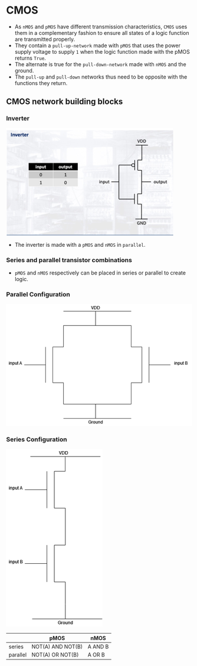 # CMOS

* As `nMOS` and `pMOS` have different transmission characteristics, `CMOS` uses them in a complementary fashion to ensure all states of a logic function are transmitted properly.
* They contain a `pull-up-network` made with `pMOS` that uses the power supply voltage to supply `1` when the logic function made with the pMOS returns `True`.
* The alternate is true for the `pull-down-network` made with `nMOS` and the ground.
* The `pull-up` and `pull-down` networks thus need to be opposite with the functions they return.

## CMOS network building blocks

### Inverter
![Inverter](../img/inverter.png)
* The inverter is made with a `pMOS` and `nMOS` in `parallel`. 


### Series and parallel transistor combinations
* `pMOS` and `nMOS` respectively can be placed in series or parallel to create logic.

### Parallel Configuration
![Parallel](../img/parallel.png)

### Series Configuration

![Series](../img/series.png)

|          | pMOS              | nMOS    |
| -------- | ----------------- | ------- |
| series   | NOT(A) AND NOT(B) | A AND B |
| parallel | NOT(A) OR NOT(B)  | A OR B  |